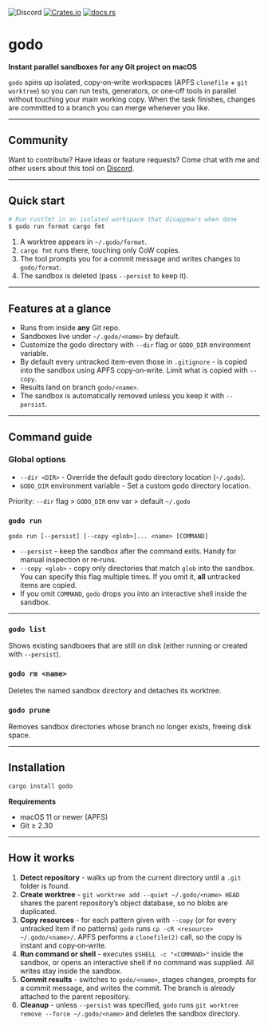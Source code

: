 ![Discord](https://img.shields.io/discord/1381424110831145070?style=flat-square&logo=rust&link=https%3A%2F%2Fdiscord.gg%2FfHmRmuBDxF)
[![Crates.io](https://img.shields.io/crates/v/godo)](https://crates.io/crates/godo)
[![docs.rs](https://img.shields.io/docsrs/godo)](https://docs.rs/godo)


# godo

**Instant parallel sandboxes for any Git project on macOS**

`godo` spins up isolated, copy‑on‑write workspaces (APFS `clonefile` + `git
worktree`) so you can run tests, generators, or one‑off tools in parallel
without touching your main working copy. When the task finishes, changes are
committed to a branch you can merge whenever you like.

---

## Community

Want to contribute? Have ideas or feature requests? Come chat with me and other
users about this tool on [Discord](https://discord.gg/fHmRmuBDxF). 

---

## Quick start

```bash
# Run rustfmt in an isolated workspace that disappears when done
$ godo run format cargo fmt
```

1. A worktree appears in `~/.godo/format`.
2. `cargo fmt` runs there, touching only CoW copies.
3. The tool prompts you for a commit message and writes changes to `godo/format`.
4. The sandbox is deleted (pass `--persist` to keep it).

---

## Features at a glance

* Runs from inside **any** Git repo.
* Sandboxes live under `~/.godo/<name>` by default.
* Customize the godo directory with `--dir` flag or `GODO_DIR` environment variable.
* By default every untracked item-even those in `.gitignore` - is copied into the
  sandbox using APFS copy‑on‑write.  Limit what is copied with `--copy`.
* Results land on branch `godo/<name>`.
* The sandbox is automatically removed unless you keep it with `--persist`.

---

## Command guide

### Global options

* `--dir <DIR>` - Override the default godo directory location (`~/.godo`).
* `GODO_DIR` environment variable - Set a custom godo directory location.

Priority: `--dir` flag > `GODO_DIR` env var > default `~/.godo`

### `godo run`

```
godo run [--persist] [--copy <glob>]... <name> [COMMAND]
```

* `--persist` - keep the sandbox after the command exits.  Handy for manual
  inspection or re‑runs.
* `--copy <glob>` - copy only directories that match `glob` into the sandbox.
  You can specify this flag multiple times.  If you omit it, **all** untracked
  items are copied.
* If you omit `COMMAND`, `godo` drops you into an interactive shell inside the
  sandbox.

---

### `godo list`

Shows existing sandboxes that are still on disk (either running or created with `--persist`).

### `godo rm <name>`

Deletes the named sandbox directory and detaches its worktree.

### `godo prune`

Removes sandbox directories whose branch no longer exists, freeing disk space.

---

## Installation

```bash
cargo install godo
```

**Requirements**

* macOS 11 or newer (APFS)
* Git ≥ 2.30

---

## How it works

1. **Detect repository** - walks up from the current directory until a `.git`
   folder is found.
2. **Create worktree** - `git worktree add --quiet ~/.godo/<name> HEAD`
   shares the parent repository’s object database, so no blobs are duplicated.
3. **Copy resources** - for each pattern given with `--copy` (or for every
   untracked item if no patterns) `godo` runs `cp -cR <resource>
   ~/.godo/<name>/`.  APFS performs a `clonefile(2)` call, so the copy is
   instant and copy‑on‑write.
4. **Run command or shell** - executes `$SHELL -c "<COMMAND>"` inside the
   sandbox, or opens an interactive shell if no command was supplied.  All
   writes stay inside the sandbox.
5. **Commit results** - switches to `godo/<name>`, stages changes, prompts for
   a commit message, and writes the commit. The branch is already attached to
   the parent repository.
6. **Cleanup** - unless `--persist` was specified, `godo` runs `git worktree
   remove --force ~/.godo/<name>` and deletes the sandbox directory.



